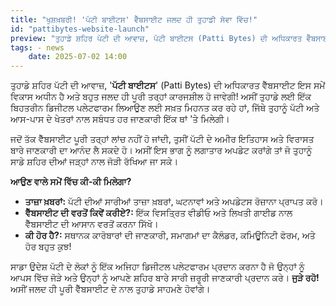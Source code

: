 ```yaml
---
title: "ਖੁਸ਼ਖ਼ਬਰੀ! 'ਪੱਟੀ ਬਾਈਟਸ' ਵੈੱਬਸਾਈਟ ਜਲਦ ਹੀ ਤੁਹਾਡੀ ਸੇਵਾ ਵਿੱਚ!"
id: "pattibytes-website-launch"
preview: "ਤੁਹਾਡੇ ਸ਼ਹਿਰ ਪੱਟੀ ਦੀ ਆਵਾਜ਼, ਪੱਟੀ ਬਾਈਟਸ (Patti Bytes) ਦੀ ਅਧਿਕਾਰਤ ਵੈੱਬਸਾਈਟ ਇਸ ਸਮੇਂ ਵਿਕਾਸ ਅਧੀਨ ਹੈ ਅਤੇ ਬਹੁਤ ਜਲਦ ਹੀ ਕਾਰਜਸ਼ੀਲ ਹੁੰਦੀ! ਅਸੀਂ ਤੁਹਾਡੇ ਲਈ ਇੱਕ ਬਿਹਤਰੀਨ ਡਿਜੀਟਲ ਪਲੇਟਫਾਰਮ ਲਿਆਉਣ ਲਈ ਸਖ਼ਤ ਮਿਹਨਤ ਕਰ ਰਹੇ ਹਾਂ, ਜਿੱਥੇ ਹਰ ਜਾਣਕਾਰੀ ਤੁਸੀਂ ਇੱਕ ਥਾਂ 'ਤੇ ਪ੍ਰਾਪਤ ਕਰ ਸਕੋਗੇ..."
tags: - news
    date: 2025-07-02 14:00
---
```

<p>ਤੁਹਾਡੇ ਸ਼ਹਿਰ ਪੱਟੀ ਦੀ ਆਵਾਜ਼, '<strong>ਪੱਟੀ ਬਾਈਟਸ</strong>' (Patti Bytes) ਦੀ ਅਧਿਕਾਰਤ ਵੈੱਬਸਾਈਟ ਇਸ ਸਮੇਂ ਵਿਕਾਸ ਅਧੀਨ ਹੈ ਅਤੇ ਬਹੁਤ ਜਲਦ ਹੀ ਪੂਰੀ ਤਰ੍ਹਾਂ ਕਾਰਜਸ਼ੀਲ ਹੋ ਜਾਵੇਗੀ! ਅਸੀਂ ਤੁਹਾਡੇ ਲਈ ਇੱਕ ਬਿਹਤਰੀਨ ਡਿਜੀਟਲ ਪਲੇਟਫਾਰਮ ਲਿਆਉਣ ਲਈ ਸਖ਼ਤ ਮਿਹਨਤ ਕਰ ਰਹੇ ਹਾਂ, ਜਿੱਥੇ ਤੁਹਾਨੂੰ ਪੱਟੀ ਅਤੇ ਆਸ-ਪਾਸ ਦੇ ਖੇਤਰਾਂ ਨਾਲ ਸਬੰਧਤ ਹਰ ਜਾਣਕਾਰੀ ਇੱਕ ਥਾਂ 'ਤੇ ਮਿਲੇਗੀ।</p> <p>ਜਦੋਂ ਤੱਕ ਵੈੱਬਸਾਈਟ ਪੂਰੀ ਤਰ੍ਹਾਂ ਲਾਂਚ ਨਹੀਂ ਹੋ ਜਾਂਦੀ, ਤੁਸੀਂ ਪੱਟੀ ਦੇ ਅਮੀਰ ਇਤਿਹਾਸ ਅਤੇ ਵਿਰਾਸਤ ਬਾਰੇ ਜਾਣਕਾਰੀ ਦਾ ਆਨੰਦ ਲੈ ਸਕਦੇ ਹੋ। ਅਸੀਂ ਇਸ ਭਾਗ ਨੂੰ ਲਗਾਤਾਰ ਅਪਡੇਟ ਕਰਾਂਗੇ ਤਾਂ ਜੋ ਤੁਹਾਨੂੰ ਸਾਡੇ ਸ਼ਹਿਰ ਦੀਆਂ ਜੜ੍ਹਾਂ ਨਾਲ ਜੋੜੀ ਰੱਖਿਆ ਜਾ ਸਕੇ।</p><p><strong>ਆਉਣ ਵਾਲੇ ਸਮੇਂ ਵਿੱਚ ਕੀ-ਕੀ ਮਿਲੇਗਾ?</strong></p> <ul>  <li><strong>ਤਾਜ਼ਾ ਖ਼ਬਰਾਂ:</strong> ਪੱਟੀ ਦੀਆਂ ਸਾਰੀਆਂ ਤਾਜ਼ਾ ਖ਼ਬਰਾਂ, ਘਟਨਾਵਾਂ ਅਤੇ ਅਪਡੇਟਸ ਰੋਜ਼ਾਨਾ ਪ੍ਰਾਪਤ ਕਰੋ।</li> <li><strong>ਵੈੱਬਸਾਈਟ ਦੀ ਵਰਤੋਂ ਕਿਵੇਂ ਕਰੀਏ?:</strong> ਇੱਕ ਵਿਸਤ੍ਰਿਤ ਵੀਡੀਓ ਅਤੇ ਲਿਖਤੀ ਗਾਈਡ ਨਾਲ ਵੈੱਬਸਾਈਟ ਦੀ ਆਸਾਨ ਵਰਤੋਂ ਕਰਨਾ ਸਿੱਖੋ।</li>  <li><strong>ਕੀ ਹੋਰ ਹੈ?:</strong> ਸਥਾਨਕ ਕਾਰੋਬਾਰਾਂ ਦੀ ਜਾਣਕਾਰੀ, ਸਮਾਗਮਾਂ ਦਾ ਕੈਲੰਡਰ, ਕਮਿਊਨਿਟੀ ਫੋਰਮ, ਅਤੇ ਹੋਰ ਬਹੁਤ ਕੁਝ!</li> </ul><p>ਸਾਡਾ ਉਦੇਸ਼ ਪੱਟੀ ਦੇ ਲੋਕਾਂ ਨੂੰ ਇੱਕ ਅਜਿਹਾ ਡਿਜੀਟਲ ਪਲੇਟਫਾਰਮ ਪ੍ਰਦਾਨ ਕਰਨਾ ਹੈ ਜੋ ਉਨ੍ਹਾਂ ਨੂੰ ਆਪਸ ਵਿੱਚ ਜੋੜੇ ਅਤੇ ਉਨ੍ਹਾਂ ਨੂੰ ਆਪਣੇ ਸ਼ਹਿਰ ਬਾਰੇ ਸਾਰੀ ਜ਼ਰੂਰੀ ਜਾਣਕਾਰੀ ਪ੍ਰਦਾਨ ਕਰੇ। <strong>ਜੁੜੇ ਰਹੋ!</strong> ਅਸੀਂ ਜਲਦ ਹੀ ਪੂਰੀ ਵੈੱਬਸਾਈਟ ਦੇ ਨਾਲ ਤੁਹਾਡੇ ਸਾਹਮਣੇ ਹੋਵਾਂਗੇ।</p>
